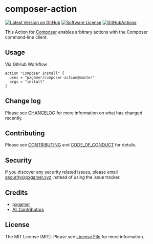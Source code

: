 # composer-action

[![Latest Version on GitHub][ico-version]][link-github]
[![Software License][ico-license]](LICENSE.md)
[![GitHubActions][ico-github-actions]][link-github-actions]

This Action for [Composer][link-composer] enables arbitrary actions with the Composer command-line client.

## Usage

Via GitHub Workflow

```hcl
action "Composer Install" {
  uses = "pxgamer/composer-action@master"
  args = "install"
}
```

## Change log

Please see [CHANGELOG](CHANGELOG.md) for more information on what has changed recently.

## Contributing

Please see [CONTRIBUTING](.github/CONTRIBUTING.md) and [CODE_OF_CONDUCT](.github/CODE_OF_CONDUCT.md) for details.

## Security

If you discover any security related issues, please email security@pxgamer.xyz instead of using the issue tracker.

## Credits

- [pxgamer][link-author]
- [All Contributors][link-contributors]

## License

The MIT License (MIT). Please see [License File](LICENSE.md) for more information.

[ico-version]: https://img.shields.io/github/tag/pxgamer/composer-action.svg?style=flat-square
[ico-license]: https://img.shields.io/badge/license-MIT-brightgreen.svg?style=flat-square
[ico-github-actions]: https://img.shields.io/badge/listed%20on-GitHubActions-blue.svg?style=flat-square

[link-composer]: https://getcomposer.org
[link-github]: https://github.com/pxgamer/composer-action/releases
[link-github-actions]: https://github-actions.netlify.com/composer
[link-author]: https://github.com/pxgamer
[link-contributors]: ../../contributors
